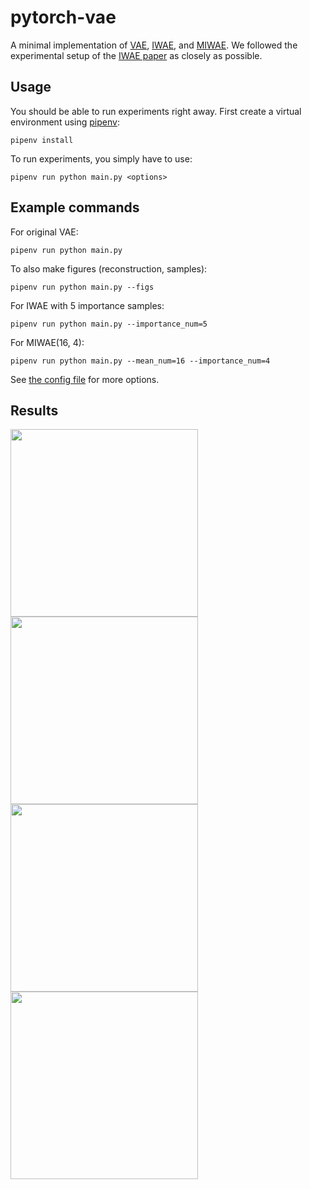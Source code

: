 # pytorch-vae

A minimal implementation of [VAE](https://arxiv.org/abs/1312.6114), [IWAE](https://arxiv.org/abs/1509.00519), and [MIWAE](https://arxiv.org/abs/1802.04537).
We followed the experimental setup of the [IWAE paper](https://arxiv.org/abs/1509.00519) as closely as possible.

## Usage

You should be able to run experiments right away.
First create a virtual environment using [pipenv](https://github.com/pypa/pipenv):

```pipenv install```

To run experiments, you simply have to use:

```pipenv run python main.py <options>```

## Example commands

For original VAE:

```pipenv run python main.py ```

To also make figures (reconstruction, samples):

```pipenv run python main.py --figs ```

For IWAE with 5 importance samples:

```pipenv run python main.py --importance_num=5 ```

For MIWAE(16, 4):

```pipenv run python main.py --mean_num=16 --importance_num=4 ```

See [the config file](https://github.com/yoonholee/pytorch-generative/blob/master/utils/config.py) for more options.

## Results
<img src="assets/mnist_samples.gif" width="300" height="300" /><img src="assets/mnist_recon.gif" width="300" height="300" />
<img src="assets/omni_samples.gif" width="300" height="300" /><img src="assets/omni_recon.gif" width="300" height="300" />

